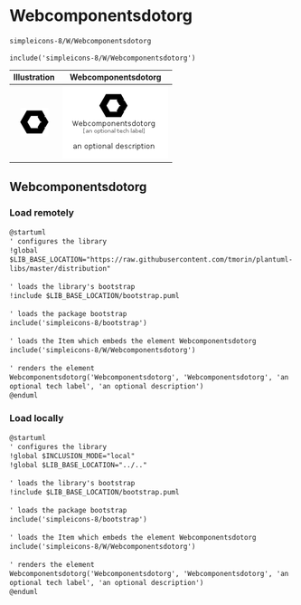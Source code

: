 # Webcomponentsdotorg


```text
simpleicons-8/W/Webcomponentsdotorg
```

```text
include('simpleicons-8/W/Webcomponentsdotorg')
```



| Illustration | Webcomponentsdotorg |
| :---: | :---: |
| ![illustration for Illustration](../../simpleicons-8/W/Webcomponentsdotorg.png) | ![illustration for Webcomponentsdotorg](../../simpleicons-8/W/Webcomponentsdotorg.Local.png) |




## Webcomponentsdotorg

### Load remotely
```plantuml
@startuml
' configures the library
!global $LIB_BASE_LOCATION="https://raw.githubusercontent.com/tmorin/plantuml-libs/master/distribution"

' loads the library's bootstrap
!include $LIB_BASE_LOCATION/bootstrap.puml

' loads the package bootstrap
include('simpleicons-8/bootstrap')

' loads the Item which embeds the element Webcomponentsdotorg
include('simpleicons-8/W/Webcomponentsdotorg')

' renders the element
Webcomponentsdotorg('Webcomponentsdotorg', 'Webcomponentsdotorg', 'an optional tech label', 'an optional description')
@enduml
```

### Load locally
```plantuml
@startuml
' configures the library
!global $INCLUSION_MODE="local"
!global $LIB_BASE_LOCATION="../.."

' loads the library's bootstrap
!include $LIB_BASE_LOCATION/bootstrap.puml

' loads the package bootstrap
include('simpleicons-8/bootstrap')

' loads the Item which embeds the element Webcomponentsdotorg
include('simpleicons-8/W/Webcomponentsdotorg')

' renders the element
Webcomponentsdotorg('Webcomponentsdotorg', 'Webcomponentsdotorg', 'an optional tech label', 'an optional description')
@enduml
```

